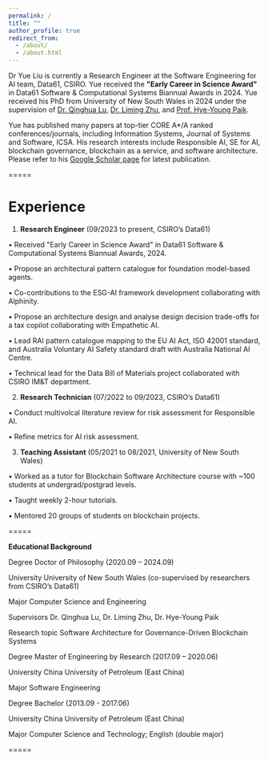 ```yaml
---
permalink: /
title: ""
author_profile: true
redirect_from: 
  - /about/
  - /about.html
---
```


Dr Yue Liu is currently a Research Engineer at the Software Engineering for AI team, Data61, CSIRO. Yue received the **"Early Career in Science Award"** in Data61 Software & Computational Systems Biannual Awards in 2024. Yue received his PhD from University of New South Wales in 2024 under the supervision of [Dr. Qinghua Lu](https://people.csiro.au/L/Q/Qinghua-Lu), [Dr. Liming Zhu](https://people.csiro.au/Z/L/Liming-Zhu), and [Prof. Hye-Young Paik](https://helen-paik.net/). 

Yue has published many papers at top-tier CORE A*/A ranked conferences/journals, including Information Systems, Journal of Systems and Software, ICSA. His research interests include Responsible AI, SE for AI, blockchain governance, blockchain as a service, and software architecture. Please refer to his [Google Scholar page](https://scholar.google.com.au/citations?user=cG34KO4AAAAJ) for latest publication.

=====

# Experience

1.	**Research Engineer** (09/2023 to present, CSIRO’s Data61)

•	Received "Early Career in Science Award" in Data61 Software & Computational Systems Biannual Awards, 2024.

•	Propose an architectural pattern catalogue for foundation model-based agents.

•	Co-contributions to the ESG-AI framework development collaborating with Alphinity.

•	Propose an architecture design and analyse design decision trade-offs for a tax copilot collaborating with Empathetic AI.

•	Lead RAI pattern catalogue mapping to the EU AI Act, ISO 42001 standard, and Australia Voluntary AI Safety standard draft with Australia National AI Centre.

•	Technical lead for the Data Bill of Materials project collaborated with CSIRO IM&T department.


2. **Research Technician** (07/2022 to 09/2023, CSIRO’s Data61)

•	Conduct multivolcal literature review for risk assessment for Responsible AI.

•	Refine metrics for AI risk assessment.


3.	**Teaching Assistant** (05/2021 to 08/2021, University of New South Wales)

•	Worked as a tutor for Blockchain Software Architecture course with ~100 students at undergrad/postgrad levels.

•	Taught weekly 2-hour tutorials.

•	Mentored 20 groups of students on blockchain projects.

=====

**Educational Background**

Degree                   Doctor of Philosophy (2020.09 – 2024.09)

University               University of New South Wales (co-supervised by researchers from CSIRO’s Data61)

Major                    Computer Science and Engineering

Supervisors              Dr. Qinghua Lu, Dr. Liming Zhu, Dr. Hye-Young Paik

Research topic           Software Architecture for Governance-Driven Blockchain Systems


Degree                   Master of Engineering by Research (2017.09 – 2020.06)

University               China University of Petroleum (East China)  

Major                    Software Engineering


Degree	                 Bachelor (2013.09 - 2017.06)

University               China University of Petroleum (East China)

Major                    Computer Science and Technology; English (double major)

=====



